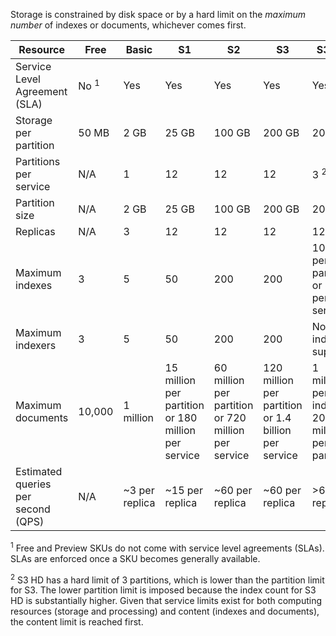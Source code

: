 Storage is constrained by disk space or by a hard limit on the *maximum number* of indexes or documents, whichever comes first.

| Resource | Free | Basic | S1 | S2 | S3 | S3 HD |
| --- | --- | --- | --- | --- | --- | --- |
| Service Level Agreement (SLA) |No <sup>1</sup> |Yes |Yes |Yes |Yes |Yes |
| Storage per partition |50 MB |2 GB |25 GB |100 GB |200 GB |200 GB |
| Partitions per service |N/A |1 |12 |12 |12 |3 <sup>2</sup> |
| Partition size |N/A |2 GB |25 GB |100 GB |200 GB |200 GB |
| Replicas |N/A |3 |12 |12 |12 |12 |
| Maximum indexes |3 |5 |50 |200 |200 |1000 per partition or 3000 per service |
| Maximum indexers |3 |5 |50 |200 |200 |No indexer support |
| Maximum documents |10,000 |1 million |15 million per partition or 180 million per service |60 million per partition or 720 million per service |120 million per partition or 1.4 billion per service |1 million per index or 200 million per partition |
| Estimated queries per second (QPS) |N/A |~3 per replica |~15 per replica |~60 per replica |~60 per replica |>60 per replica |

<sup>1</sup> Free and Preview SKUs do not come with service level agreements (SLAs). SLAs are enforced once a SKU becomes generally available.

<sup>2</sup> S3 HD has a hard limit of 3 partitions, which is lower than the partition limit for S3. The lower partition limit is imposed because the index count for S3 HD is substantially higher. Given that service limits exist for both computing resources (storage and processing) and content (indexes and documents), the content limit is reached first.
